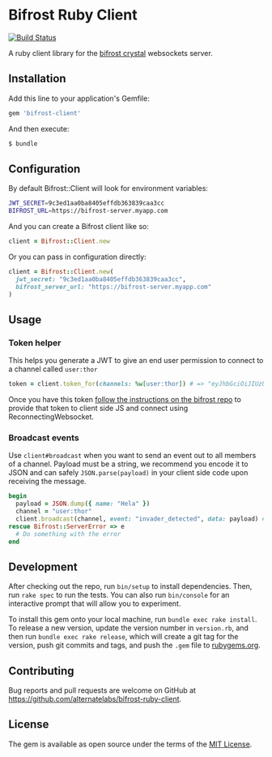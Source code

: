 # Bifrost Ruby Client

[![Build Status](https://travis-ci.org/alternatelabs/bifrost-ruby-client.svg?branch=master)](https://travis-ci.org/alternatelabs/bifrost-ruby-client)

A ruby client library for the [bifrost crystal](https://github.com/alternatelabs/bifrost) websockets server.

## Installation

Add this line to your application's Gemfile:

```ruby
gem 'bifrost-client'
```

And then execute:

```sh
$ bundle
```

## Configuration

By default Bifrost::Client will look for environment variables:

```sh
JWT_SECRET=9c3ed1aa0ba8405effdb363839caa3cc
BIFROST_URL=https://bifrost-server.myapp.com
```

And you can create a Bifrost client like so:

```ruby
client = Bifrost::Client.new
```

Or you can pass in configuration directly:

```ruby
client = Bifrost::Client.new(
  jwt_secret: "9c3ed1aa0ba8405effdb363839caa3cc",
  bifrost_server_url: "https://bifrost-server.myapp.com"
)
```

## Usage

### Token helper

This helps you generate a JWT to give an end user permission to connect to a channel called `user:thor`

```ruby
token = client.token_for(channels: %w[user:thor]) # => "eyJhbGciOiJIUzUxMiJ9.eyJjaGFubmVscyI6WyJ1c2VyOnRob3IiXX0.SBgGNE-n7S8gVtYQ3wg7_WG2TqOGNFf-jy0GW57_YV-B-xjekm4KCQwTZIqxL_TXoqbWW3tThT9YTt4GLD4Y7A"
```

Once you have this token [follow the instructions on the bifrost repo](https://github.com/alternatelabs/bifrost#1-create-an-api-endpoint-in-your-application-that-can-give-users-a-realtime-token) to provide that token to client side JS and connect using ReconnectingWebsocket.

### Broadcast events

Use `client#broadcast` when you want to send an event out to all members of a channel. Payload must be a string, we recommend you encode it to JSON and can safely `JSON.parse(payload)` in your client side code upon receiving the message.

```ruby
begin
  payload = JSON.dump({ name: "Hela" })
  channel = "user:thor"
  client.broadcast(channel, event: "invader_detected", data: payload) # => { deliveries: 1 }
rescue Bifrost::ServerError => e
  # Do something with the error
end
```

## Development

After checking out the repo, run `bin/setup` to install dependencies. Then, run `rake spec` to run the tests. You can also run `bin/console` for an interactive prompt that will allow you to experiment.

To install this gem onto your local machine, run `bundle exec rake install`. To release a new version, update the version number in `version.rb`, and then run `bundle exec rake release`, which will create a git tag for the version, push git commits and tags, and push the `.gem` file to [rubygems.org](https://rubygems.org).

## Contributing

Bug reports and pull requests are welcome on GitHub at https://github.com/alternatelabs/bifrost-ruby-client.

## License

The gem is available as open source under the terms of the [MIT License](https://opensource.org/licenses/MIT).
